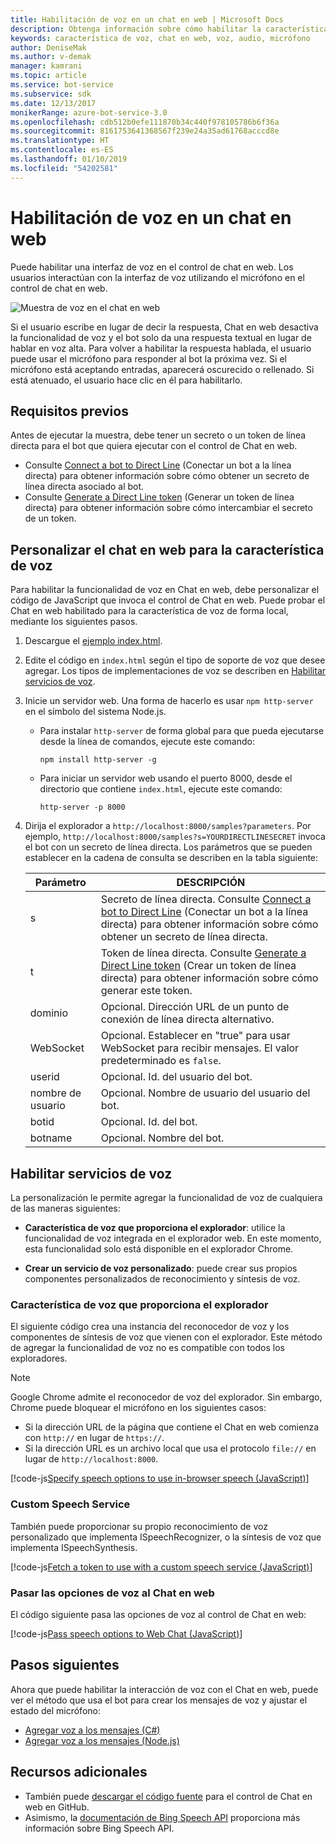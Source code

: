 ```yaml
---
title: Habilitación de voz en un chat en web | Microsoft Docs
description: Obtenga información sobre cómo habilitar la característica de voz en un control de chat en web para un bot conectado al canal Chat en web.
keywords: característica de voz, chat en web, voz, audio, micrófono
author: DeniseMak
ms.author: v-demak
manager: kamrani
ms.topic: article
ms.service: bot-service
ms.subservice: sdk
ms.date: 12/13/2017
monikerRange: azure-bot-service-3.0
ms.openlocfilehash: cdb512b0efe111870b34c440f978105786b6f36a
ms.sourcegitcommit: 8161753641368567f239e24a35ad61768acccd8e
ms.translationtype: HT
ms.contentlocale: es-ES
ms.lasthandoff: 01/10/2019
ms.locfileid: "54202581"
---
```

# <a name="enable-speech-in-web-chat"></a>Habilitación de voz en un chat en web
Puede habilitar una interfaz de voz en el control de chat en web. Los usuarios interactúan con la interfaz de voz utilizando el micrófono en el control de chat en web.

![Muestra de voz en el chat en web](~/media/bot-service-channel-webchat/webchat-sample-speech.png)

Si el usuario escribe en lugar de decir la respuesta, Chat en web desactiva la funcionalidad de voz y el bot solo da una respuesta textual en lugar de hablar en voz alta. Para volver a habilitar la respuesta hablada, el usuario puede usar el micrófono para responder al bot la próxima vez. Si el micrófono está aceptando entradas, aparecerá oscurecido o rellenado. Si está atenuado, el usuario hace clic en él para habilitarlo.

## <a name="prerequisites"></a>Requisitos previos

  Antes de ejecutar la muestra, debe tener un secreto o un token de línea directa para el bot que quiera ejecutar con el control de Chat en web. 
  * Consulte [Connect a bot to Direct Line](bot-service-channel-connect-directline.md) (Conectar un bot a la línea directa) para obtener información sobre cómo obtener un secreto de línea directa asociado al bot.
  * Consulte [Generate a Direct Line token](rest-api/bot-framework-rest-direct-line-3-0-authentication.md) (Generar un token de línea directa) para obtener información sobre cómo intercambiar el secreto de un token.

## <a name="customizing-web-chat-for-speech"></a>Personalizar el chat en web para la característica de voz
Para habilitar la funcionalidad de voz en Chat en web, debe personalizar el código de JavaScript que invoca el control de Chat en web. Puede probar el Chat en web habilitado para la característica de voz de forma local, mediante los siguientes pasos.

1. Descargue el [ejemplo index.html](https://aka.ms/web-chat-speech-sample). <!-- this aka.ms link needs to be updated if the sample location changes -->
2. Edite el código en `index.html` según el tipo de soporte de voz que desee agregar. Los tipos de implementaciones de voz se describen en [Habilitar servicios de voz](#enable-speech-services). 
3. Inicie un servidor web. Una forma de hacerlo es usar `npm http-server` en el símbolo del sistema Node.js.

   * Para instalar `http-server` de forma global para que pueda ejecutarse desde la línea de comandos, ejecute este comando:

     ```
     npm install http-server -g
     ```

   * Para iniciar un servidor web usando el puerto 8000, desde el directorio que contiene `index.html`, ejecute este comando:

     ```
     http-server -p 8000
     ```
4. Dirija el explorador a `http://localhost:8000/samples?parameters`. Por ejemplo, `http://localhost:8000/samples?s=YOURDIRECTLINESECRET` invoca el bot con un secreto de línea directa. Los parámetros que se pueden establecer en la cadena de consulta se describen en la tabla siguiente:

   | Parámetro | DESCRIPCIÓN |
   |-----------|-------------|
   | s | Secreto de línea directa. Consulte [Connect a bot to Direct Line](bot-service-channel-connect-directline.md) (Conectar un bot a la línea directa) para obtener información sobre cómo obtener un secreto de línea directa. |
   | t | Token de línea directa. Consulte [Generate a Direct Line token](rest-api/bot-framework-rest-direct-line-3-0-authentication.md) (Crear un token de línea directa) para obtener información sobre cómo generar este token. |
   | dominio | Opcional. Dirección URL de un punto de conexión de línea directa alternativo.  |
   | WebSocket | Opcional. Establecer en "true" para usar WebSocket para recibir mensajes. El valor predeterminado es `false`. |
   | userid | Opcional. Id. del usuario del bot.  |
   | nombre de usuario | Opcional. Nombre de usuario del usuario del bot.  |
   | botid | Opcional. Id. del bot. |
   | botname | Opcional. Nombre del bot. |


## <a name="enable-speech-services"></a>Habilitar servicios de voz
La personalización le permite agregar la funcionalidad de voz de cualquiera de las maneras siguientes:

* **Característica de voz que proporciona el explorador**: utilice la funcionalidad de voz integrada en el explorador web. En este momento, esta funcionalidad solo está disponible en el explorador Chrome.
<!--* **Use Bing Speech service** - You can use the Bing Speech service to provide speech recognition and synthesis. This way of access speech functionality is supported by a variety of browsers. In this case, the processing is done on a server instead of on the browser.-->
* **Crear un servicio de voz personalizado**: puede crear sus propios componentes personalizados de reconocimiento y síntesis de voz.

### <a name="browser-provided-speech"></a>Característica de voz que proporciona el explorador

El siguiente código crea una instancia del reconocedor de voz y los componentes de síntesis de voz que vienen con el explorador. Este método de agregar la funcionalidad de voz no es compatible con todos los exploradores. 

> [!NOTE] 
> Google Chrome admite el reconocedor de voz del explorador. Sin embargo, Chrome puede bloquear el micrófono en los siguientes casos:
> * Si la dirección URL de la página que contiene el Chat en web comienza con `http://` en lugar de `https://`.
> * Si la dirección URL es un archivo local que usa el protocolo `file://` en lugar de `http://localhost:8000`.

[!code-js[Specify speech options to use in-browser speech (JavaScript)](./includes/code/bot-service-channel-connect-webchat-speech.js#BrowserSpeech)]

<!--### Bing Speech service

The following code instantiates speech recognizer and speech synthesis components that use the Bing Speech service. The recognition and generation of speech is performed on the server. This mechanism is supported in multiple browsers. 

> [!TIP]
> You can use speech recognition priming to improve your bot's speech recognition accuracy if you use the Bing Speech service. For more information, check out the [Speech Support in Bot Framework](https://blog.botframework.com/2017/06/26/Speech-To-Text) blog post.

[!code-js[Specify speech options to use the Bing Speech API (JavaScript)](./includes/code/bot-service-channel-connect-webchat-speech.js#BingSpeech)]

#### Use the Bing Speech service with a token

You also have the option to enable Cognitive Services speech recognition using a token. The token is generated in a secure back end using your API key.

The following example code shows how the token fetch is done from a secure back end to avoid exposing the API key.

[!code-js[Fetch a token to use with the Bing Speech API (JavaScript)](./includes/code/bot-service-channel-connect-webchat-speech.js#FetchToken)]
-->
### <a name="custom-speech-service"></a>Custom Speech Service

También puede proporcionar su propio reconocimiento de voz personalizado que implementa ISpeechRecognizer, o la síntesis de voz que implementa ISpeechSynthesis. 

[!code-js[Fetch a token to use with a custom speech service (JavaScript)](./includes/code/bot-service-channel-connect-webchat-speech.js#CustomSpeechService)]

### <a name="pass-the-speech-options-to-web-chat"></a>Pasar las opciones de voz al Chat en web

El código siguiente pasa las opciones de voz al control de Chat en web:

[!code-js[Pass speech options to Web Chat (JavaScript)](./includes/code/bot-service-channel-connect-webchat-speech.js#PassSpeechOptionsToWebChat)]

## <a name="next-steps"></a>Pasos siguientes
Ahora que puede habilitar la interacción de voz con el Chat en web, puede ver el método que usa el bot para crear los mensajes de voz y ajustar el estado del micrófono:
* [Agregar voz a los mensajes (C#)](dotnet/bot-builder-dotnet-text-to-speech.md)
* [Agregar voz a los mensajes (Node.js)](nodejs/bot-builder-nodejs-text-to-speech.md)

## <a name="additional-resources"></a>Recursos adicionales

* También puede [descargar el código fuente](https://github.com/Microsoft/BotFramework-WebChat) para el control de Chat en web en GitHub.
* Asimismo, la [documentación de Bing Speech API](https://docs.microsoft.com/azure/cognitive-services/speech/home) proporciona más información sobre Bing Speech API.

